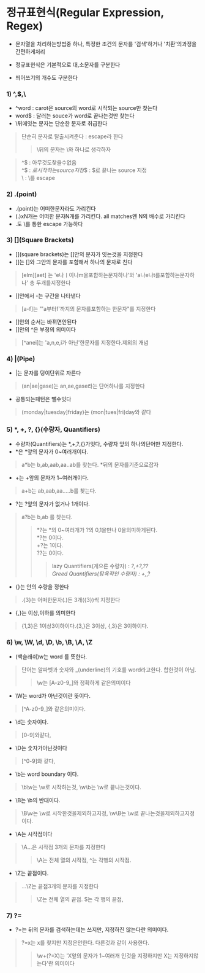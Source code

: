 # 정규표현식(Regular Expression, Regex)

* 문자열을 처리하는방법중 하나, 특정한 조건의 문자를 '검색'하거나 '치환'의과정을 간편하게처리
 
* 정규표현식은 기본적으로 대,소문자를 구분한다 
 
* 띄어쓰기의 개수도 구분한다

### 1) ^,$,\
* ^word : carot은 source의 word로 시작되는 source만 찾는다
* word$ : 달러는 souce가 word로 끝나는것만 찾는다
* \뒤에잇는 문자는 단순한 문자로 취급한다 
> 단순히 문자로 탈출시켜준다 : escape라 한다    
>> \뒤의 문자는 \와 하나로 생각하자                    
 
> ^$ : 아무것도찾을수없음  
> ^\$ : $로 시작하는 source지정  
> \$$ : $로 끝나는 source 지정  
> \\ : \를 escape  
   
 
### 2) .(point)
* .(point)는 어떠한문자라도 가리킨다
* (.)xN개는 어떠한 문자N개를 가리킨다. all matches엔 N의 배수로 가리킨다
* .도 \를 통한 escape 가능하다 
 
### 3) [](Square Brackets)
* [](square brackets)는 []안의 문자가 잇는것을 지정한다  
* []는 []와 그안의 문자를 포함해서 하나의 문자로 친다  
> [elm][aet] 는 'e나ㅣ이나m을포함하는문자하나'와 'a나e나t를포함하는문자하나' 총 두개를지정한다
* []안에서 -는 구간을 나타낸다  
> [a-f]는 "'a부터f'까지의 문자를포함하는 한문자"를 지정한다
* []안의 순서는 바뀌면안된다  
* []안의 ^은 부정의 의미이다  
> [^anei]는 'a,n,e,i가 아닌'한문자를 지정한다.제외의 개념
 
### 4) |(Pipe)
* |는 문자를 덩이단위로 자른다
> (an|ae|gase)는 an,ae,gase라는 단어하나를 지정한다
* 공통되는패턴은 뺄수잇다
> (monday|tuesday]friday)는 (mon|tues|fri)day와 같다
 
### 5) *, +, ?, {}(수량자, Quantifiers)
* 수량자(Quantifiers)는 *,+,?,{}가잇다, 수량자 앞의 하나의단어만 지정한다. 
* *은 *앞의 문자가 0~여러개이다.
> a*b는 b,ab,aab,aa..ab를 찾는다. *뒤의 문자를기준으로잡자 
* +는 +앞의 문자가 1~여러개이다.
> a+b는 ab,aab,aa.....b를 찾는다.
* ?는 ?앞의 문자가 없거나 1개이다.
> a?b는 b,ab 를 찾는다.  
>> *?는 *의 0~여러개가 ?의 0,1을만나 0을의미하게된다.   
>> *?는 0이다.    
>> +?는 1이다.  
>> ??는 0이다.   
>>> lazy Quantifiers(게으른 수량자) : *?,+?,??  
>>> Greed Quantifiers(탐욕적인 수량자) : +,*,?  
* {}는 안의 수량을 정한다
> .{3}는 어떠한문자(.)든 3개({3})씩 지정한다 
* {,}는 이상,이하를 의미한다
> {1,3}은 1이상3이하이다.{3,}은 3이상, {,3}은 3이하이다.

### 6) \w, \W, \d, \D, \b, \B, \A, \Z
* \(백슬래쉬)w는 word 를 뜻한다.
> 단어는 알파벳과 숫자와 _(underline)의 기호를 word라고한다. 합한것이 아님.
>> \w는 [A-z0-9_]와 정확하게 같은의미이다
* \W는 word가 아닌것이란 뜻이다.
> [^A-z0-9_]와 같은의미이다.
* \d는 숫자이다.
> [0-9]와같다,
* \D는 숫자가아닌것이다 
> [^0-9]와 같다,
* \b는 word boundary 이다.
> \b\w는 \w로 시작하는것, \w\b는 \w로 끝나는것이다.
* \B는 \b의 반대이다.
> \B\w는 \w로 시작한것을제외하고지정, \w\B는 \w로 끝나는것을제외하고지정이다.
* \A는 시작점이다
> \A...은 시작점 3개의 문자를 지정한다
>> \A는 전체 열의 시작점, ^는 각행의 시작점.
* \Z는 끝점이다.
> ...\Z는 끝점3개의 문자를 지정한다
>> \Z는 전체 열의 끝점. $는 각 행의 끝점,

### 7) ?=
* ?=는 뒤의 문자를 검색하는데는 쓰지만, 지정하진 않는다란 의미이다.
> ?=x는 x를 찾지만 지정은안한다. 다른것과 같이 사용한다.
>> \w+(?=X)는 'X앞의 문자가 1~여러개 인것을 지정하지만 X는 지정하지않는다'란 의미이다
